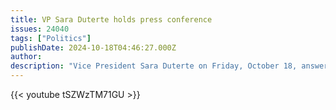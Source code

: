 ```yaml
---
title: VP Sara Duterte holds press conference
issues: 24040
tags: ["Politics"]
publishDate: 2024-10-18T04:46:27.000Z
author: 
description: "Vice President Sara Duterte on Friday, October 18, answers questions from the media amid House probe into her alleged misuse of funds. She talks about the leadership of President Marcos, House Speaker Martin Romualdez, her stint as DepEd secretary, as well as the pains and struggles of public office."
---
```


{{< youtube tSZWzTM71GU >}}